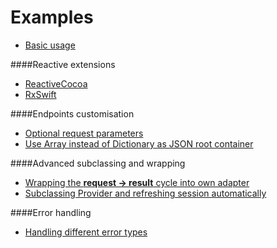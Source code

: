 Examples
========

* [Basic usage](Basic.md)

####Reactive extensions

* [ReactiveCocoa](ReactiveCocoa.md)
* [RxSwift](RxSwift.md)

####Endpoints customisation

* [Optional request parameters](OptionalParameters.md)
* [Use Array instead of Dictionary as JSON root container](ArrayAsRootContainer.md)

####Advanced subclassing and wrapping

* [Wrapping the **request -> result** cycle into own adapter](WrappingInAdapter.md)
* [Subclassing Provider and refreshing session automatically](SubclassingProvider.md)

####Error handling

* [Handling different error types](ErrorTypes.md)